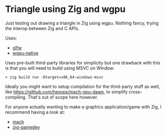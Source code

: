 # Triangle using Zig and wgpu

Just testing out drawing a triangle in Zig using wgpu. Nothing fancy, trying the interop between Zig and C APIs.

Uses:
* [glfw](https://github.com/glfw/glfw)
* [wgpu-native](https://github.com/gfx-rs/wgpu-native/)

Uses pre-built third-party libraries for simplicity but one drawback with this is that you will need to build using MSVC on Window:
```
> zig build run -Dtarget=x86_64-windows-msvc
```
Ideally you might want to setup compilation for the third-party stuff as well, like https://github.com/hexops/mach-gpu-dawn, to simplify cross-compiling. That's out of scope here however.

For anyone actually wanting to make a graphics application/game with Zig, I recommend having a look at:
* [mach](https://machengine.org/)
* [zig-gamedev](https://github.com/zig-gamedev/zig-gamedev)

